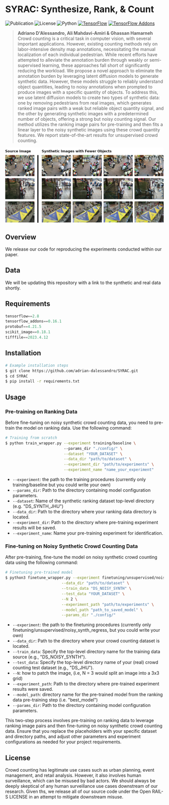 # SYRAC: Synthesize, Rank, & Count

![Publication](https://img.shields.io/badge/arXiv-5148232-red.svg)
![License](https://img.shields.io/badge/License-AI_Pubs_Open_RAIL_S-blue.svg)
![Python](https://img.shields.io/badge/Python-3.8-blue.svg)
[![TensorFlow](https://img.shields.io/badge/TensorFlow-2.8-orange.svg)](https://github.com/tensorflow/tensorflow/releases/tag/v2.8.0)
[![TensorFlow Addons](https://img.shields.io/badge/TensorFlow_Addons-0.16.1-orange.svg)](https://www.tensorflow.org/addons/overview)

> **Adriano D'Alessandro, Ali Mahdavi-Amiri \& Ghassan Hamarneh**  
>  Crowd counting is a critical task in computer vision, with several important applications. However, existing counting methods rely on labor-intensive density map annotations, necessitating the manual localization of each individual pedestrian. While recent efforts have attempted to alleviate the annotation burden through weakly or semi-supervised learning, these approaches fall short of significantly reducing the workload. We propose a novel approach to eliminate the annotation burden by leveraging latent diffusion models to generate synthetic data. However, these models struggle to reliably understand object quantities, leading to noisy annotations when prompted to produce images with a specific quantity of objects. To address this, we use latent diffusion models to create two types of synthetic data: one by removing pedestrians from real images, which generates ranked image pairs with a weak but reliable object quantity signal, and the other by generating synthetic images with a predetermined number of objects, offering a strong but noisy counting signal. Our method utilizes the ranking image pairs for pre-training and then fits a linear layer to the noisy synthetic images using these crowd quantity features. We report state-of-the-art results for unsupervised crowd counting. 

![Synthetic Images Header](figures/synthetic_images.png)

## Overview
We release our code for reproducing the experiments conducted within our paper.

## Data

We will be updating this repository with a link to the synthetic and real data shortly.

## Requirements
```python
tensorflow==2.8
tensorflow_addons==0.16.1
protobuf==4.21.5
scikit_image==0.18.1
tifffile==2023.4.12
```
## Installation

```bash
# Example installation steps
$ git clone https://github.com/adrian-dalessandro/SYRAC.git
$ cd SYRAC
$ pip install -r requirements.txt
```

## Usage
### Pre-training on Ranking Data
Before fine-tuning on noisy synthetic crowd counting data, you need to pre-train the model on ranking data. Use the following command:

```bash
# Training from scratch
$ python train_wrapper.py --experiment training/baseline \ 
                          --params_dir "./config/" \
                          --dataset "YOUR_DATASET" \
                          --data_dir "path/to/dataset" \
                          --experiment_dir "path/to/experiments" \
                          --experiment_name "name_your_experiment"
```
- `--experiment`: the path to the training procedures (currently only training/baseline but you could write your own)
- `--params_dir`: Path to the directory containing model configuration parameters.
- `--dataset`: Name of the synthetic ranking dataset top-level directory (e.g. "DS_SYNTH_JHU")
- `--data_dir`: Path to the directory where your ranking data directory is located.
- `--experiment_dir`: Path to the directory where pre-training experiment results will be saved.
- `--experiment_name`: Name your pre-training experiment for identification.


### Fine-tuning on Noisy Synthetic Crowd Counting Data
After pre-training, fine-tune the model on noisy synthetic crowd counting data using the following command:
```bash
# Finetuning pre-trained model
$ python3 finetune_wrapper.py --experiment finetuning/unsupervised/noisy_synth_regress \
                         --data_dir "path/to/dataset" \
                         --train_data "DS_NOISY_SYNTH" \
                         --test_data "YOUR_DATASET" \
                         --N 2 \
                         --experiment_path "path/to/experiments" \
                         --model_path "path_to_saved_model" \
                         --params_dir "./config/"
```

- `--experiment`: the path to the finetuning procedures (currently only finetuning/unsupervised/noisy_synth_regress, but you could write your own)
- `--data_dir`: Path to the directory where your crowd counting dataset is located.
- `--train_data`: Specify the top-level directory name for the training data source (e.g., "DS_NOISY_SYNTH").
- `--test_data`: Specify the top-level directory name of your (real) crowd counting test dataset (e.g., "DS_JHU").
- `--N`: how to patch the image, (i.e, N = 3 would split an image into a 3x3 grid)
- `--experiment_path`: Path to the directory where pre-trained experiment results were saved.
- `--model_path`: directory name for the pre-trained model from the ranking data pre-training step (i.e. "best_model")
- `--params_dir`: Path to the directory containing model configuration parameters.

This two-step process involves pre-training on ranking data to leverage ranking image pairs and then fine-tuning on noisy synthetic crowd counting data. Ensure that you replace the placeholders with your specific dataset and directory paths, and adjust other parameters and experiment configurations as needed for your project requirements.

## License

Crowd counting has legitimate use cases such as urban planning, event management, and retail analysis. However, it also involves human surveillance, which can be misused by bad actors. We should always be deeply skeptical of any human surveillance use cases downstream of our research. Given ths, we release all of our source code under the Open RAIL-S LICENSE in an attempt to mitigate downstream misuse.
